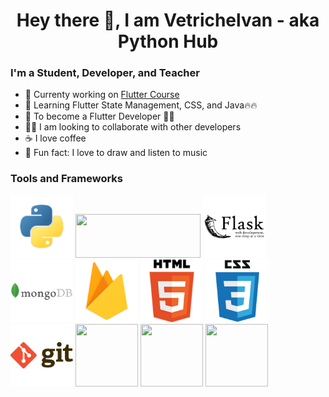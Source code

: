 <h1 align="center">Hey there 👋, I am Vetrichelvan - aka Python Hub</h1>

<h3>I'm a Student, Developer, and Teacher</h3>

* 🎯 Currenty working on [Flutter Course](https://www.youtube.com/watch?v=SaqWcqH6r0A&list=PLEfCGAjasNu9LTKQK2TocCqH6FZtC6Y4m)
* 🏫 Learning Flutter State Management, CSS, and Java🔥🔥
* 🥅 To become a Flutter Developer 👩‍💻
* 👯‍♂️ I am looking to collaborate with other developers
* ☕ I love coffee
* 🎉 Fun fact: I love to draw and listen to music

<h3>Tools and Frameworks</h3>
<img src="https://raw.githubusercontent.com/github/explore/80688e429a7d4ef2fca1e82350fe8e3517d3494d/topics/python/python.png" height="100" width="100">
<img src="https://flutter.dev/assets/flutter-lockup-1caf6476beed76adec3c477586da54de6b552b2f42108ec5bc68dc63bae2df75.png" height="70" width="200">
<img src="https://raw.githubusercontent.com/github/explore/80688e429a7d4ef2fca1e82350fe8e3517d3494d/topics/flask/flask.png" height="100" width="100">
<img src="https://raw.githubusercontent.com/github/explore/80688e429a7d4ef2fca1e82350fe8e3517d3494d/topics/mongodb/mongodb.png" height="100" width="100">
<img src="https://raw.githubusercontent.com/github/explore/80688e429a7d4ef2fca1e82350fe8e3517d3494d/topics/firebase/firebase.png" height="100" width="100">
<img src="https://raw.githubusercontent.com/github/explore/80688e429a7d4ef2fca1e82350fe8e3517d3494d/topics/html/html.png" height="100" width="100">
<img src="https://raw.githubusercontent.com/github/explore/80688e429a7d4ef2fca1e82350fe8e3517d3494d/topics/css/css.png" height="100" width="100">
<img src="https://raw.githubusercontent.com/github/explore/80688e429a7d4ef2fca1e82350fe8e3517d3494d/topics/git/git.png" height="100" width="100">
<img src="https://github.githubassets.com/images/modules/logos_page/GitHub-Mark.png" height="100" width="100">
<img src="https://brand.heroku.com/static/media/heroku-logo-solid.ab0c1b46.svg" height="100" width="100">
<img src="https://www.edrawsoft.com/symbols/awscomputeandnetworking/amazonec2.png" height="100" width="100">